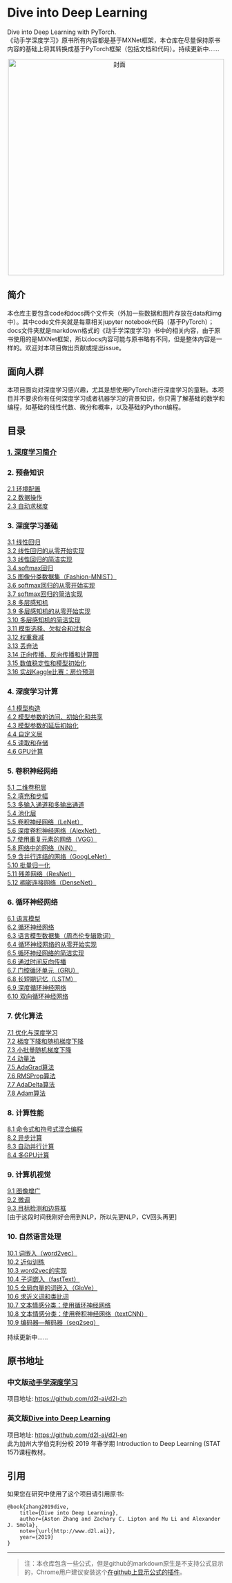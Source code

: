 # Dive into Deep Learning
Dive into Deep Learning with PyTorch.      
《动手学深度学习》原书所有内容都是基于MXNet框架，本仓库在尽量保持原书内容的基础上将其转换成基于PyTorch框架（包括文档和代码）。持续更新中......
<div align=center>
<img width="500" src="./img/cover.png" alt="封面"/>
</div>

## 简介
本仓库主要包含code和docs两个文件夹（外加一些数据和图片存放在data和img中）。其中code文件夹就是每章相关jupyter notebook代码（基于PyTorch）；docs文件夹就是markdown格式的《动手学深度学习》书中的相关内容，由于原书使用的是MXNet框架，所以docs内容可能与原书略有不同，但是整体内容是一样的。欢迎对本项目做出贡献或提出issue。

## 面向人群
本项目面向对深度学习感兴趣，尤其是想使用PyTorch进行深度学习的童鞋。本项目并不要求你有任何深度学习或者机器学习的背景知识，你只需了解基础的数学和编程，如基础的线性代数、微分和概率，以及基础的Python编程。

## 目录
### [1. 深度学习简介](https://github.com/ShusenTang/Dive-into-DL-PyTorch/blob/master/docs/chapter01_DL-intro/deep-learning-intro.md)
### 2. 预备知识
[2.1 环境配置](https://github.com/ShusenTang/Dive-into-DL-PyTorch/blob/master/docs/chapter02_prerequisite/2.1_install.md)   
[2.2 数据操作](https://github.com/ShusenTang/Dive-into-DL-PyTorch/blob/master/docs/chapter02_prerequisite/2.2_tensor.md)   
[2.3 自动求梯度](https://github.com/ShusenTang/Dive-into-DL-PyTorch/blob/master/docs/chapter02_prerequisite/2.3_autograd.md)    
### 3. 深度学习基础
[3.1 线性回归](https://github.com/ShusenTang/Dive-into-DL-PyTorch/blob/master/docs/chapter03_DL-basics/3.1_linear-regression.md)    
[3.2 线性回归的从零开始实现](https://github.com/ShusenTang/Dive-into-DL-PyTorch/blob/master/docs/chapter03_DL-basics/3.2_linear-regression-scratch.md)     
[3.3 线性回归的简洁实现](https://github.com/ShusenTang/Dive-into-DL-PyTorch/blob/master/docs/chapter03_DL-basics/3.3_linear-regression-pytorch.md)    
[3.4 softmax回归](https://github.com/ShusenTang/Dive-into-DL-PyTorch/blob/master/docs/chapter03_DL-basics/3.4_softmax-regression.md)     
[3.5 图像分类数据集（Fashion-MNIST）](https://github.com/ShusenTang/Dive-into-DL-PyTorch/blob/master/docs/chapter03_DL-basics/3.5_fashion-mnist.md)    
[3.6 softmax回归的从零开始实现](https://github.com/ShusenTang/Dive-into-DL-PyTorch/blob/master/docs/chapter03_DL-basics/3.6_softmax-regression-scratch.md)      
[3.7 softmax回归的简洁实现](https://github.com/ShusenTang/Dive-into-DL-PyTorch/blob/master/docs/chapter03_DL-basics/3.7_softmax-regression-pytorch.md)      
[3.8 多层感知机](https://github.com/ShusenTang/Dive-into-DL-PyTorch/blob/master/docs/chapter03_DL-basics/3.8_mlp.md)       
[3.9 多层感知机的从零开始实现](https://github.com/ShusenTang/Dive-into-DL-PyTorch/blob/master/docs/chapter03_DL-basics/3.9_mlp-scratch.md)      
[3.10 多层感知机的简洁实现](https://github.com/ShusenTang/Dive-into-DL-PyTorch/blob/master/docs/chapter03_DL-basics/3.10_mlp-pytorch.md)      
[3.11 模型选择、欠拟合和过拟合](https://github.com/ShusenTang/Dive-into-DL-PyTorch/blob/master/docs/chapter03_DL-basics/3.11_underfit-overfit.md)      
[3.12 权重衰减](https://github.com/ShusenTang/Dive-into-DL-PyTorch/blob/master/docs/chapter03_DL-basics/3.12_weight-decay.md)    
[3.13 丢弃法](https://github.com/ShusenTang/Dive-into-DL-PyTorch/blob/master/docs/chapter03_DL-basics/3.13_dropout.md)    
[3.14 正向传播、反向传播和计算图](https://github.com/ShusenTang/Dive-into-DL-PyTorch/blob/master/docs/chapter03_DL-basics/3.14_backprop.md)      
[3.15 数值稳定性和模型初始化](https://github.com/ShusenTang/Dive-into-DL-PyTorch/blob/master/docs/chapter03_DL-basics/3.15_numerical-stability-and-init.md)       
[3.16 实战Kaggle比赛：房价预测](https://github.com/ShusenTang/Dive-into-DL-PyTorch/blob/master/docs/chapter03_DL-basics/3.16_kaggle-house-price.md)         
### 4. 深度学习计算
[4.1 模型构造](https://github.com/ShusenTang/Dive-into-DL-PyTorch/blob/master/docs/chapter04_DL_computation/4.1_model-construction.md)       
[4.2 模型参数的访问、初始化和共享](https://github.com/ShusenTang/Dive-into-DL-PyTorch/blob/master/docs/chapter04_DL_computation/4.2_parameters.md)      
[4.3 模型参数的延后初始化](https://github.com/ShusenTang/Dive-into-DL-PyTorch/blob/master/docs/chapter04_DL_computation/4.3_deferred-init.md)      
[4.4 自定义层](https://github.com/ShusenTang/Dive-into-DL-PyTorch/blob/master/docs/chapter04_DL_computation/4.4_custom-layer.md)    
[4.5 读取和存储](https://github.com/ShusenTang/Dive-into-DL-PyTorch/blob/master/docs/chapter04_DL_computation/4.5_read-write.md)   
[4.6 GPU计算](https://github.com/ShusenTang/Dive-into-DL-PyTorch/blob/master/docs/chapter04_DL_computation/4.6_use-gpu.md)    
### 5. 卷积神经网络
[5.1 二维卷积层](https://github.com/ShusenTang/Dive-into-DL-PyTorch/blob/master/docs/chapter05_CNN/5.1_conv-layer.md)     
[5.2 填充和步幅](https://github.com/ShusenTang/Dive-into-DL-PyTorch/blob/master/docs/chapter05_CNN/5.2_padding-and-strides.md)     
[5.3 多输入通道和多输出通道](https://github.com/ShusenTang/Dive-into-DL-PyTorch/blob/master/docs/chapter05_CNN/5.3_channels.md)    
[5.4 池化层](https://github.com/ShusenTang/Dive-into-DL-PyTorch/blob/master/docs/chapter05_CNN/5.4_pooling.md)    
[5.5 卷积神经网络（LeNet）](https://github.com/ShusenTang/Dive-into-DL-PyTorch/blob/master/docs/chapter05_CNN/5.5_lenet.md)    
[5.6 深度卷积神经网络（AlexNet）](https://github.com/ShusenTang/Dive-into-DL-PyTorch/blob/master/docs/chapter05_CNN/5.6_alexnet.md)    
[5.7 使用重复元素的网络（VGG）](https://github.com/ShusenTang/Dive-into-DL-PyTorch/blob/master/docs/chapter05_CNN/5.7_vgg.md)     
[5.8 网络中的网络（NiN）](https://github.com/ShusenTang/Dive-into-DL-PyTorch/blob/master/docs/chapter05_CNN/5.8_nin.md)     
[5.9 含并行连结的网络（GoogLeNet）](https://github.com/ShusenTang/Dive-into-DL-PyTorch/blob/master/docs/chapter05_CNN/5.9_googlenet.md)       
[5.10 批量归一化](https://github.com/ShusenTang/Dive-into-DL-PyTorch/blob/master/docs/chapter05_CNN/5.10_batch-norm.md)     
[5.11 残差网络（ResNet）](https://github.com/ShusenTang/Dive-into-DL-PyTorch/blob/master/docs/chapter05_CNN/5.11_resnet.md)      
[5.12 稠密连接网络（DenseNet）](https://github.com/ShusenTang/Dive-into-DL-PyTorch/blob/master/docs/chapter05_CNN/5.12_densenet.md)    
### 6. 循环神经网络
[6.1 语言模型](https://github.com/ShusenTang/Dive-into-DL-PyTorch/blob/master/docs/chapter06_RNN/6.1_lang-model.md)    
[6.2 循环神经网络](https://github.com/ShusenTang/Dive-into-DL-PyTorch/blob/master/docs/chapter06_RNN/6.2_rnn.md)    
[6.3 语言模型数据集（周杰伦专辑歌词）](https://github.com/ShusenTang/Dive-into-DL-PyTorch/blob/master/docs/chapter06_RNN/6.3_lang-model-dataset.md)    
[6.4 循环神经网络的从零开始实现](https://github.com/ShusenTang/Dive-into-DL-PyTorch/blob/master/docs/chapter06_RNN/6.4_rnn-scratch.md)             
[6.5 循环神经网络的简洁实现](https://github.com/ShusenTang/Dive-into-DL-PyTorch/blob/master/docs/chapter06_RNN/6.5_rnn-pytorch.md)              
[6.6 通过时间反向传播](https://github.com/ShusenTang/Dive-into-DL-PyTorch/blob/master/docs/chapter06_RNN/6.6_bptt.md)     
[6.7 门控循环单元（GRU）](https://github.com/ShusenTang/Dive-into-DL-PyTorch/blob/master/docs/chapter06_RNN/6.7_gru.md)              
[6.8 长短期记忆（LSTM）](https://github.com/ShusenTang/Dive-into-DL-PyTorch/blob/master/docs/chapter06_RNN/6.8_lstm.md)      
[6.9 深度循环神经网络](https://github.com/ShusenTang/Dive-into-DL-PyTorch/blob/master/docs/chapter06_RNN/6.9_deep-rnn.md)              
[6.10 双向循环神经网络](https://github.com/ShusenTang/Dive-into-DL-PyTorch/blob/master/docs/chapter06_RNN/6.10_bi-rnn.md)   

### 7. 优化算法
[7.1 优化与深度学习](https://github.com/ShusenTang/Dive-into-DL-PyTorch/blob/master/docs/chapter07_optimization/7.1_optimization-intro.md)              
[7.2 梯度下降和随机梯度下降](https://github.com/ShusenTang/Dive-into-DL-PyTorch/blob/master/docs/chapter07_optimization/7.2_gd-sgd.md)       
[7.3 小批量随机梯度下降](https://github.com/ShusenTang/Dive-into-DL-PyTorch/blob/master/docs/chapter07_optimization/7.3_minibatch-sgd.md)         
[7.4 动量法](https://github.com/ShusenTang/Dive-into-DL-PyTorch/blob/master/docs/chapter07_optimization/7.4_momentum.md)      
[7.5 AdaGrad算法](https://github.com/ShusenTang/Dive-into-DL-PyTorch/blob/master/docs/chapter07_optimization/7.5_adagrad.md)     
[7.6 RMSProp算法](https://github.com/ShusenTang/Dive-into-DL-PyTorch/blob/master/docs/chapter07_optimization/7.6_rmsprop.md)       
[7.7 AdaDelta算法](https://github.com/ShusenTang/Dive-into-DL-PyTorch/blob/master/docs/chapter07_optimization/7.7_adadelta.md)      
[7.8 Adam算法](https://github.com/ShusenTang/Dive-into-DL-PyTorch/blob/master/docs/chapter07_optimization/7.8_adam.md)  

### 8. 计算性能
[8.1 命令式和符号式混合编程](https://github.com/ShusenTang/Dive-into-DL-PyTorch/blob/master/docs/chapter08_computational-performance/8.1_hybridize.md)      
[8.2 异步计算](https://github.com/ShusenTang/Dive-into-DL-PyTorch/blob/master/docs/chapter08_computational-performance/8.2_async-computation.md)         
[8.3 自动并行计算](https://github.com/ShusenTang/Dive-into-DL-PyTorch/blob/master/docs/chapter08_computational-performance/8.3_auto-parallelism.md)    
[8.4 多GPU计算](https://github.com/ShusenTang/Dive-into-DL-PyTorch/blob/master/docs/chapter08_computational-performance/8.4_multiple-gpus.md)     

### 9. 计算机视觉
[9.1 图像增广](https://github.com/ShusenTang/Dive-into-DL-PyTorch/blob/master/docs/chapter09_computer-vision/9.1_image-augmentation.md)  
[9.2 微调](https://github.com/ShusenTang/Dive-into-DL-PyTorch/blob/master/docs/chapter09_computer-vision/9.2_fine-tuning.md)     
[9.3 目标检测和边界框](https://github.com/ShusenTang/Dive-into-DL-PyTorch/blob/master/docs/chapter09_computer-vision/9.3_bounding-box.md)    
[由于这段时间我刚好会用到NLP，所以先更NLP，CV回头再更]

### 10. 自然语言处理
[10.1 词嵌入（word2vec）](https://github.com/ShusenTang/Dive-into-DL-PyTorch/blob/master/docs/chapter10_natural-language-processing/10.1_word2vec.md)      
[10.2 近似训练](https://github.com/ShusenTang/Dive-into-DL-PyTorch/blob/master/docs/chapter10_natural-language-processing/10.2_approx-training.md)          
[10.3 word2vec的实现](https://github.com/ShusenTang/Dive-into-DL-PyTorch/blob/master/docs/chapter10_natural-language-processing/10.3_word2vec-pytorch.md)                       
[10.4 子词嵌入（fastText）](https://github.com/ShusenTang/Dive-into-DL-PyTorch/blob/master/docs/chapter10_natural-language-processing/10.4_fasttext.md)              
[10.5 全局向量的词嵌入（GloVe）](https://github.com/ShusenTang/Dive-into-DL-PyTorch/blob/master/docs/chapter10_natural-language-processing/10.5_glove.md)           
[10.6 求近义词和类比词](https://github.com/ShusenTang/Dive-into-DL-PyTorch/blob/master/docs/chapter10_natural-language-processing/10.6_similarity-analogy.md)                   
[10.7 文本情感分类：使用循环神经网络](https://github.com/ShusenTang/Dive-into-DL-PyTorch/blob/master/docs/chapter10_natural-language-processing/10.7_sentiment-analysis-rnn.md)                        
[10.8 文本情感分类：使用卷积神经网络（textCNN）](https://github.com/ShusenTang/Dive-into-DL-PyTorch/blob/master/docs/chapter10_natural-language-processing/10.8_sentiment-analysis-cnn.md)                   
[10.9 编码器—解码器（seq2seq）](https://github.com/ShusenTang/Dive-into-DL-PyTorch/blob/master/docs/chapter10_natural-language-processing/10.9_seq2seq.md)




持续更新中......




## 原书地址
### 中文版[动手学深度学习](https://zh.d2l.ai/)
项目地址: https://github.com/d2l-ai/d2l-zh

### 英文版[Dive into Deep Learning](https://d2l.ai/)
项目地址: https://github.com/d2l-ai/d2l-en        
此为加州大学伯克利分校 2019 年春学期 Introduction to Deep Learning (STAT 157)课程教材。


## 引用
如果您在研究中使用了这个项目请引用原书:
```
@book{zhang2019dive,
    title={Dive into Deep Learning},
    author={Aston Zhang and Zachary C. Lipton and Mu Li and Alexander J. Smola},
    note={\url{http://www.d2l.ai}},
    year={2019}
}
```


----------------------
> 注：本仓库包含一些公式，但是github的markdown原生是不支持公式显示的，Chrome用户建议安装这个[在github上显示公式的插件](https://chrome.google.com/webstore/detail/mathjax-plugin-for-github/ioemnmodlmafdkllaclgeombjnmnbima)。